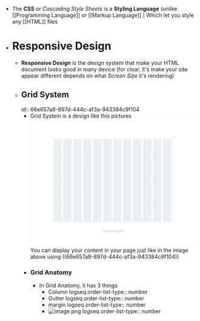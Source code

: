 - The **CSS** or *Cascading Style Sheets* is a **Styling Language** (unlike [[Programming Language]] or [[Markup Language]] ) Which let you style any [[HTML]] files
- # Responsive Design
	- **Responsive Design** is the design system that make your HTML document looks good in many device (for clear, it's make your site appear different depends on what *Screen Size* it's rendering)
	- ## Grid System
	  id:: 66e657a8-897d-444c-af3a-943384c9f104
		- Grid System is a design like this pictures
		  ![Grid Design Preview](./../assets/Grid_Design_Preview.png)
		  You can display your content in your page just like in the image above using ((66e657a8-897d-444c-af3a-943384c9f104))
		- ### Grid Anatomy
			- In Grid Anatomy, it has 3 things
				- Column
				  logseq.order-list-type:: number
				- Gutter
				  logseq.order-list-type:: number
				- margin
				  logseq.order-list-type:: number
				- ![image.png](../assets/iGrid.png)
				  logseq.order-list-type:: number